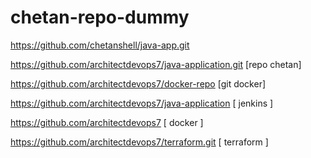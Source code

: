 # chetan-repo-dummy
https://github.com/chetanshell/java-app.git

https://github.com/architectdevops7/java-application.git   [repo chetan]

https://github.com/architectdevops7/docker-repo   [git docker]

https://github.com/architectdevops7/java-application   [ jenkins  ]

https://github.com/architectdevops7  [ docker ]

https://github.com/architectdevops7/terraform.git    [ terraform ]
